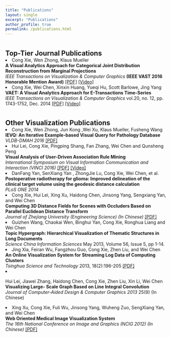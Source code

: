 ```yaml
---
title: "Publications"
layout: single
excerpt: "Publications"
author_profile: true
permalink: /publications.html
---
```



<h2 style="margin-bottom:0px;padding-top:10px;">Top-Tier Journal Publications</h2>

<!-- Item: Pont-Tuset2016a -->
<li >
Cong Xie, Wen Zhong, Klaus Mueller
<br><b>A Visual Analytics Approach for Categorical Joint Distribution Reconstruction from Marginal Projections</b><br>
<i>IEEE Transactions on Visualization & Computer Graphics</i>
<b>(IEEE VAST 2016 Honorable Mention Award)</b>
<a href="http://www3.cs.stonybrook.edu/~coxie/homepage_files/vast261_latest.pdf">[PDF]</a>
<a href="http://www3.cs.stonybrook.edu/~coxie/homepage_files/video.mp4">[Video]</a>

</li>

<li >
Cong Xie, Wei Chen, Xinxin Huang, Yueqi Hu, Scott Barlowe, Jing Yang
<br><b>VAET: A Visual Analytics Approach for E-Transactions Time-Series</b><br>
<i>IEEE Transactions on Visualization & Computer Graphics</i>
vol.20, no. 12, pp. 1743-1752, Dec. 2014
<a href="http://www3.cs.stonybrook.edu/~coxie/homepage_files/paper247.pdf">[PDF]</a>
<a href="http://www3.cs.stonybrook.edu/~coxie/homepage_files/file247-6.mp4">[Video]</a>
</li>

<h2 style="margin-bottom:0px;padding-top:10px;">Other Visualization Publications</h2>

<li >
Cong Xie, Wen Zhong, Jun Kong ,Wei Xu, Klaus Mueller, Fusheng Wang
<br><b>IEVQ: An Iterative Example-based Visual Query for Pathology Database</b><br>
<i>VLDB-DMAH 2016</i>
<a href="http://www3.cs.stonybrook.edu/~coxie/homepage_files/dmah10.pdf">[PDF]</a>
</li>

<li >
Hui Lei, Cong Xie, Pingping Shang, Fan Zhang, Wei Chen and Qunsheng Peng
<br><b>Visual Analysis of User-Driven Association Rule Mining</b><br>
<i>International Symposium on Visual Information Communication and Interaction (VINCI 2016)</i>
<a href="http://www3.cs.stonybrook.edu/~coxie/homepage_files/Association.pdf">[PDF]</a>
<a href="http://www3.cs.stonybrook.edu/~coxie/homepage_files/Association_v2.mp4">[Video]</a>
</li>

<li >DanFang Yan, SenXiang Yan , ZhongJie Lu, Cong Xie, Wei Chen, et al.
<br><b>Postoperative radiotherapy for glioma: Improved delineation of the clinical target volume using the geodesic distance calculation</b><br>
<i>PLoS ONE 2014</i>
</li>

<li >
Cong Xie, Hui Lei, Xing Xu, Haidong Chen, Jinsong Yang, Sengxiang Yan, and Wei Chen
<br><b>Computing 3D Distance Fields for Scenes with Occluders Based on Parallel Euclidean Distance Transform</b><br>
<i>Journal of Zhejiang University (Engineering Science) (In Chinese)</i>
<a href="http://www3.cs.stonybrook.edu/~coxie/homepage_files/3DPBA.pdf">[PDF]</a>
</li>

<li >
Guizhen Wang, Chaokai Wen, Binghui Yan, Cong Xie, Ronghua Liang and Wei Chen
<br><b>Topic Hypergraph: Hierarchical Visualization of Thematic Structures in Long Documents</b><br>
<i>Science China Information Sciences</i>
May 2013, Volume 56, Issue 5, pp 1-14.
</li>

<li >
Jing Xia, Feiran Wu, Fangzhou Guo, Cong Xie, Zhen Liu, and Wei Chen
<br><b>An Online Visualization System for Streaming Log Data of Computing Clusters</b><br>
<i>Tsinghua Science and Technology</i>
2013, 18(2):196-205
<a href="http://www3.cs.stonybrook.edu/~coxie/homepage_files/stream.pdf">[PDF]</a>
</li>

<li ><p>
Hui Lei, Jiawei Zhang, Haidong Chen, Cong Xie, Zhen Liu, Xin Li, Wei Chen
<br><b>Visualizing Large- Scale Graph Based on Line Integral Convolution</b><br>
<i>Journal of Computer-Aided Design & Computer Graphics 2013</i>
25(9) (In Chinese)
</p>

<li >
Xing Xu, Cong Xie, Fuli Wu, Jinsong Yang, Wuheng Zuo, SengXiang Yan, and Wei Chen
<br><b>Web Oriented Medical Image Visualization System</b><br>
<i>The 16th National Conference on Image and Graphics (NCIG 2012) (In Chinese)</i>
<a href="http://www3.cs.stonybrook.edu/~coxie/homepage_files/Web.pdf">[PDF]</a>
</li>
</li>
